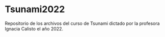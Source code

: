 # Tsunami2022
Repositorio de los archivos del curso de Tsunami dictado por la profesora Ignacia Calisto el año 2022.

